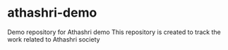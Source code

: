 # athashri-demo
Demo repository for Athashri demo
This repository is created to track the work related to Athashri society
